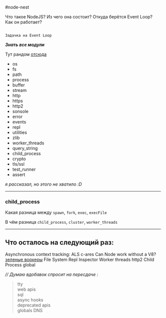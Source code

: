 #node-nest 

Что такое NodeJS?
Из чего она состоит?
Откуда берётся Event Loop?
Как он работает?

```

Задачка на Event Loop

```
***Знать все модули***

Тут рандом [отсюда](https://nodejs.org/docs/latest/api/)

- os
- fs
- path
- process
- buffer
- stream
- http
- https
- http2
- sonsole
- error
- events
- repl
- utilities
- zlib
- worker_threads
- query_string
- child_process
- crypto
- tls/ssl
- test_runner
- assert

*я рассказал, но этого не хватило :D*

---
### child_process

Какая разница между `spawn`, `fork`, `exec`, `execFile`

В чём разница `child_process`, `cluster`, `worker_threads`

---

## Что осталось на следующий раз:

Asynchronous context tracking: ALS 
c-ares 
Can Node work without a V8? 
[зеленые воркеры](https://nodejs.org/en/learn/asynchronous-work/dont-block-the-event-loop)
File System 
Repl 
Inspector
Worker threads 
http2 
Child Process 
global

*// Думаю вдобавок спросит на пересдаче :*

> tty \
> web apis \
> sql \
> async hooks \
> deprecated apis \
> globals
> DNS
